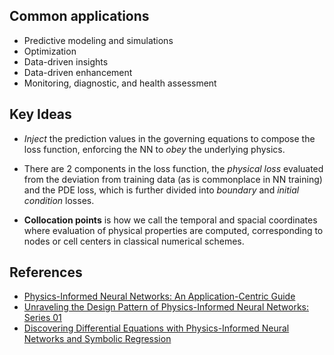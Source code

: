 
## Common applications

- Predictive modeling and simulations
- Optimization
- Data-driven insights
- Data-driven enhancement
- Monitoring, diagnostic, and health assessment

## Key Ideas

- *Inject* the prediction values in the governing equations to compose the loss function, enforcing the NN to *obey* the underlying physics.

- There are 2 components in the loss function, the *physical loss* evaluated from the deviation from training data (as is commonplace in NN training) and the PDE loss, which is further divided into *boundary* and *initial condition* losses.

- **Collocation points** is how we call the temporal and spacial coordinates where evaluation of physical properties are computed, corresponding to nodes or cell centers in classical numerical schemes.

## References

- [Physics-Informed Neural Networks: An Application-Centric Guide](https://towardsdatascience.com/physics-informed-neural-networks-an-application-centric-guide-dc1013526b02)
- [Unraveling the Design Pattern of Physics-Informed Neural Networks: Series 01](https://towardsdatascience.com/unraveling-the-design-pattern-of-physics-informed-neural-networks-series-01-8190df459527)
- [Discovering Differential Equations with Physics-Informed Neural Networks and Symbolic Regression](https://towardsdatascience.com/discovering-differential-equations-with-physics-informed-neural-networks-and-symbolic-regression-c28d279c0b4d)
